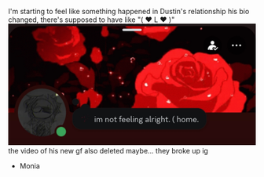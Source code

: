 I'm starting to feel like something happened in Dustin's relationship
his bio changed, there's supposed to have like "( ❤️ L ❤️ )"
<img title="Dustin1" alt="Dustin1" src="http://github.com/NTDCore/ScriptPersonal/blob/main/messages/assets/Screenshot_20250306_052058_Discord.png?raw=true">
the video of his new gf also deleted
maybe... they broke up ig
- Monia